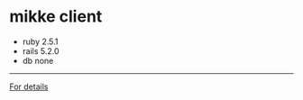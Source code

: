 # mikke client
+ ruby 2.5.1
+ rails 5.2.0
+ db none
---
[For details](https://github.com/CodeforHandai/mikke_client/wiki)

